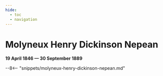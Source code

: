 ```yaml
---
hide:
  - toc
  - navigation 
---
```


# Molyneux Henry Dickinson Nepean

**19 April 1846 — 30 September 1889**

--8<-- "snippets/molyneux-henry-dickinson-nepean.md"
